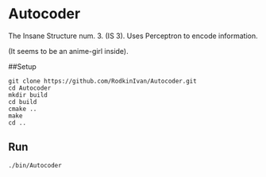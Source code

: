 # Autocoder
The Insane Structure num. 3. (IS 3). Uses Perceptron to encode information.

(It seems to be an anime-girl inside).

##Setup
```
git clone https://github.com/RodkinIvan/Autocoder.git
cd Autocoder
mkdir build
cd build
cmake ..
make
cd ..
```
## Run
```
./bin/Autocoder
```